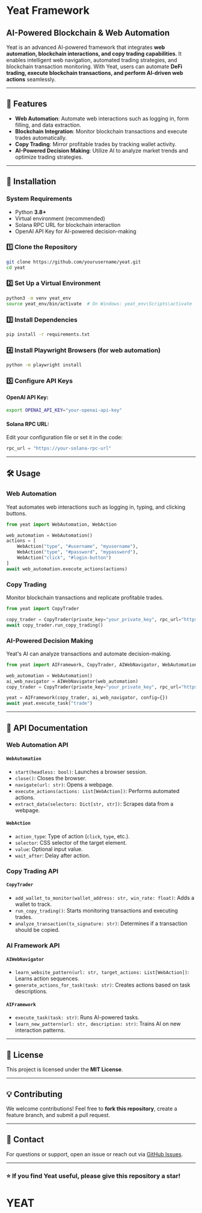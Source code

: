 # Yeat Framework

## AI-Powered Blockchain & Web Automation

Yeat is an advanced AI-powered framework that integrates **web automation, blockchain interactions, and copy trading capabilities**. It enables intelligent web navigation, automated trading strategies, and blockchain transaction monitoring. With Yeat, users can automate **DeFi trading, execute blockchain transactions, and perform AI-driven web actions** seamlessly.

---

## 🚀 Features

- **Web Automation**: Automate web interactions such as logging in, form filling, and data extraction.
- **Blockchain Integration**: Monitor blockchain transactions and execute trades automatically.
- **Copy Trading**: Mirror profitable trades by tracking wallet activity.
- **AI-Powered Decision Making**: Utilize AI to analyze market trends and optimize trading strategies.

---

## 📌 Installation

### **System Requirements**

- Python **3.8+**
- Virtual environment (recommended)
- Solana RPC URL for blockchain interaction
- OpenAI API Key for AI-powered decision-making

### **1️⃣ Clone the Repository**

```bash
git clone https://github.com/yourusername/yeat.git
cd yeat
```

### **2️⃣ Set Up a Virtual Environment**

```bash
python3 -m venv yeat_env
source yeat_env/bin/activate  # On Windows: yeat_env\Scripts\activate
```

### **3️⃣ Install Dependencies**

```bash
pip install -r requirements.txt
```

### **4️⃣ Install Playwright Browsers** (for web automation)

```bash
python -m playwright install
```

### **5️⃣ Configure API Keys**

#### OpenAI API Key:

```bash
export OPENAI_API_KEY="your-openai-api-key"
```

#### Solana RPC URL:

Edit your configuration file or set it in the code:

```python
rpc_url = "https://your-solana-rpc-url"
```

---

## 🛠️ Usage

### **Web Automation**

Yeat automates web interactions such as logging in, typing, and clicking buttons.

```python
from yeat import WebAutomation, WebAction

web_automation = WebAutomation()
actions = [
    WebAction("type", "#username", "myusername"),
    WebAction("type", "#password", "mypassword"),
    WebAction("click", "#login-button")
]
await web_automation.execute_actions(actions)
```

### **Copy Trading**

Monitor blockchain transactions and replicate profitable trades.

```python
from yeat import CopyTrader

copy_trader = CopyTrader(private_key="your_private_key", rpc_url="https://your-solana-rpc-url", risk_config={})
await copy_trader.run_copy_trading()
```

### **AI-Powered Decision Making**

Yeat's AI can analyze transactions and automate decision-making.

```python
from yeat import AIFramework, CopyTrader, AIWebNavigator, WebAutomation

web_automation = WebAutomation()
ai_web_navigator = AIWebNavigator(web_automation)
copy_trader = CopyTrader(private_key="your_private_key", rpc_url="https://your-solana-rpc-url", risk_config={})

yeat = AIFramework(copy_trader, ai_web_navigator, config={})
await yeat.execute_task("trade")
```

---

## 📖 API Documentation

### **Web Automation API**

#### `WebAutomation`

- `start(headless: bool)`: Launches a browser session.
- `close()`: Closes the browser.
- `navigate(url: str)`: Opens a webpage.
- `execute_actions(actions: List[WebAction])`: Performs automated actions.
- `extract_data(selectors: Dict[str, str])`: Scrapes data from a webpage.

#### `WebAction`

- `action_type`: Type of action (`click`, `type`, etc.).
- `selector`: CSS selector of the target element.
- `value`: Optional input value.
- `wait_after`: Delay after action.

### **Copy Trading API**

#### `CopyTrader`

- `add_wallet_to_monitor(wallet_address: str, win_rate: float)`: Adds a wallet to track.
- `run_copy_trading()`: Starts monitoring transactions and executing trades.
- `analyze_transaction(tx_signature: str)`: Determines if a transaction should be copied.

### **AI Framework API**

#### `AIWebNavigator`

- `learn_website_pattern(url: str, target_actions: List[WebAction])`: Learns action sequences.
- `generate_actions_for_task(task: str)`: Creates actions based on task descriptions.

#### `AIFramework`

- `execute_task(task: str)`: Runs AI-powered tasks.
- `learn_new_pattern(url: str, description: str)`: Trains AI on new interaction patterns.

---

## 📜 License

This project is licensed under the **MIT License**.

---

## 💡 Contributing

We welcome contributions! Feel free to **fork this repository**, create a feature branch, and submit a pull request.

---

## 📩 Contact

For questions or support, open an issue or reach out via [GitHub Issues](https://github.com/yourusername/yeat/issues).

---

### ⭐ If you find Yeat useful, please give this repository a star!
# YEAT
